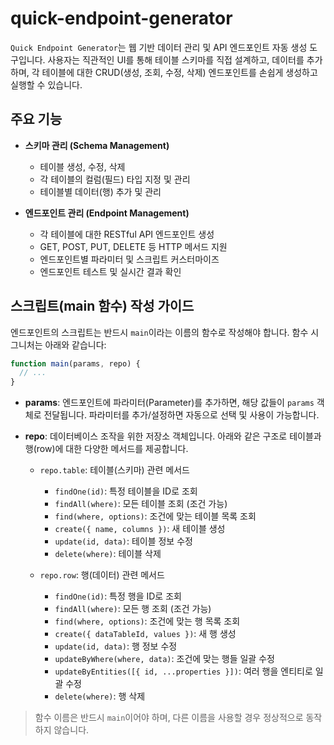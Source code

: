 # quick-endpoint-generator

`Quick Endpoint Generator`는 웹 기반 데이터 관리 및 API 엔드포인트 자동 생성 도구입니다. 사용자는 직관적인 UI를 통해 테이블 스키마를 직접 설계하고, 데이터를 추가하며, 각 테이블에 대한 CRUD(생성, 조회, 수정, 삭제) 엔드포인트를 손쉽게 생성하고 실행할 수 있습니다.

## 주요 기능

- **스키마 관리 (Schema Management)**
  - 테이블 생성, 수정, 삭제
  - 각 테이블의 컬럼(필드) 타입 지정 및 관리
  - 테이블별 데이터(행) 추가 및 관리

- **엔드포인트 관리 (Endpoint Management)**
  - 각 테이블에 대한 RESTful API 엔드포인트 생성
  - GET, POST, PUT, DELETE 등 HTTP 메서드 지원
  - 엔드포인트별 파라미터 및 스크립트 커스터마이즈
  - 엔드포인트 테스트 및 실시간 결과 확인

## 스크립트(main 함수) 작성 가이드

엔드포인트의 스크립트는 반드시 `main`이라는 이름의 함수로 작성해야 합니다. 함수 시그니처는 아래와 같습니다:

```js
function main(params, repo) {
  // ...
}
```

- **params**: 엔드포인트에 파라미터(Parameter)를 추가하면, 해당 값들이 `params` 객체로 전달됩니다. 파라미터를 추가/설정하면 자동으로 선택 및 사용이 가능합니다.
- **repo**: 데이터베이스 조작을 위한 저장소 객체입니다. 아래와 같은 구조로 테이블과 행(row)에 대한 다양한 메서드를 제공합니다.

  - `repo.table`: 테이블(스키마) 관련 메서드
    - `findOne(id)`: 특정 테이블을 ID로 조회
    - `findAll(where)`: 모든 테이블 조회 (조건 가능)
    - `find(where, options)`: 조건에 맞는 테이블 목록 조회
    - `create({ name, columns })`: 새 테이블 생성
    - `update(id, data)`: 테이블 정보 수정
    - `delete(where)`: 테이블 삭제

  - `repo.row`: 행(데이터) 관련 메서드
    - `findOne(id)`: 특정 행을 ID로 조회
    - `findAll(where)`: 모든 행 조회 (조건 가능)
    - `find(where, options)`: 조건에 맞는 행 목록 조회
    - `create({ dataTableId, values })`: 새 행 생성
    - `update(id, data)`: 행 정보 수정
    - `updateByWhere(where, data)`: 조건에 맞는 행들 일괄 수정
    - `updateByEntities([{ id, ...properties }])`: 여러 행을 엔티티로 일괄 수정
    - `delete(where)`: 행 삭제

> 함수 이름은 반드시 `main`이어야 하며, 다른 이름을 사용할 경우 정상적으로 동작하지 않습니다.